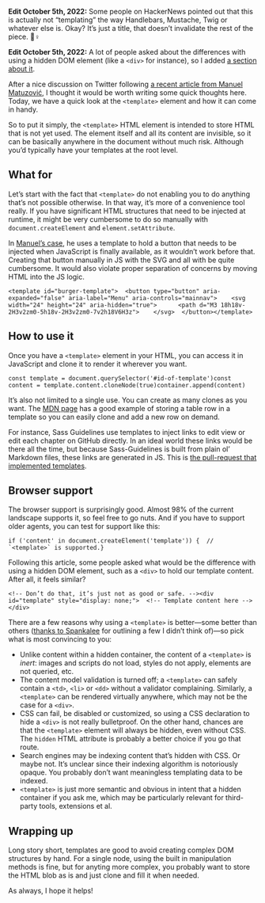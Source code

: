 **Edit October 5th, 2022:** Some people on HackerNews pointed out that this is actually not “templating” the way Handlebars, Mustache, Twig or whatever else is. Okay? It’s just a title, that doesn’t invalidate the rest of the piece. 🤷♀️

**Edit October 5th, 2022:** A lot of people asked about the differences with using a hidden DOM element (like a `<div>` for instance), so I added [a section about it](https://kittygiraudel.com/2022/09/30/templating-in-html/#why-not-a-hidden-element).

After a nice discussion on Twitter following [a recent article from Manuel Matuzović](https://web.dev/website-navigation/), I thought it would be worth writing some quick thoughts here. Today, we have a quick look at the `<template>` element and how it can come in handy.

So to put it simply, the `<template>` HTML element is intended to store HTML that is not yet used. The element itself and all its content are invisible, so it can be basically anywhere in the document without much risk. Although you’d typically have your templates at the root level.

## What for

Let’s start with the fact that `<template>` do not enabling you to do anything that’s not possible otherwise. In that way, it’s more of a convenience tool really. If you have significant HTML structures that need to be injected at runtime, it might be very cumbersome to do so manually with `document.createElement` and `element.setAttribute`.

In [Manuel’s case](https://web.dev/website-navigation/#adding-a-burger-button), he uses a template to hold a button that needs to be injected when JavaScript is finally available, as it wouldn’t work before that. Creating that button manually in JS with the SVG and all with be quite cumbersome. It would also violate proper separation of concerns by moving HTML into the JS logic.

```
<template id="burger-template">  <button type="button" aria-expanded="false" aria-label="Menu" aria-controls="mainnav">    <svg width="24" height="24" aria-hidden="true">      <path d="M3 18h18v-2H3v2zm0-5h18v-2H3v2zm0-7v2h18V6H3z">    </svg>  </button></template>
```

## How to use it

Once you have a `<template>` element in your HTML, you can access it in JavaScript and clone it to render it wherever you want.

```
const template = document.querySelector('#id-of-template')const content = template.content.cloneNode(true)container.append(content)
```

It’s also not limited to a single use. You can create as many clones as you want. The [MDN page](https://developer.mozilla.org/en-US/docs/Web/HTML/Element/template) has a good example of storing a table row in a template so you can easily clone and add a new row on demand.

For instance, Sass Guidelines use templates to inject links to edit view or edit each chapter on GitHub directly. In an ideal world these links would be there all the time, but because Sass-Guidelines is built from plain ol’ Markdown files, these links are generated in JS. This is [the pull-request that implemented templates](https://github.com/KittyGiraudel/sass-guidelines/commit/03a5abb931026b5a4997fdf5ef43ba029e612d89).

## Browser support

The browser support is surprisingly good. Almost 98% of the current landscape supports it, so feel free to go nuts. And if you have to support older agents, you can test for support like this:

```
if ('content' in document.createElement('template')) {  // `<template>` is supported.}
```

Following this article, some people asked what would be the difference with using a hidden DOM element, such as a `<div>` to hold our template content. After all, it feels similar?

```
<!-- Don’t do that, it’s just not as good or safe. --><div id="template" style="display: none;">  <!-- Template content here --></div>
```

There are a few reasons why using a `<template>` is better—some better than others ([thanks to Spankalee](https://news.ycombinator.com/item?id=33089975) for outlining a few I didn’t think of)—so pick what is most convincing to you:

-   Unlike content within a hidden container, the content of a `<template>` is _inert_: images and scripts do not load, styles do not apply, elements are not queried, etc.
-   The content model validation is turned off; a `<template>` can safely contain a `<td>`, `<li>` or `<dd>` without a validator complaining. Similarly, a `<template>` can be rendered virtually anywhere, which may not be the case for a `<div>`.
-   CSS can fail, be disabled or customized, so using a CSS declaration to hide a `<div>` is not really bulletproof. On the other hand, chances are that the `<template>` element will always be hidden, even without CSS. The `hidden` HTML attribute is probably a better choice if you go that route.
-   Search engines may be indexing content that’s hidden with CSS. Or maybe not. It’s unclear since their indexing algorithm is notoriously opaque. You probably don’t want meaningless templating data to be indexed.
-   `<template>` is just more semantic and obvious in intent that a hidden container if you ask me, which may be particularly relevant for third-party tools, extensions et al.

## Wrapping up

Long story short, templates are good to avoid creating complex DOM structures by hand. For a single node, using the built in manipulation methods is fine, but for anyting more complex, you probably want to store the HTML blob as is and just clone and fill it when needed.

As always, I hope it helps!